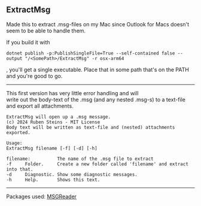 ExtractMsg
---

Made this to extract .msg-files on my Mac since Outlook for Macs doesn't seem to be able to handle them. 

If you build it with

```
dotnet publish -p:PublishSingleFile=True --self-contained false --output "/<SomePath>/ExtractMsg" -r osx-arm64
```

, you'll get a single executable. Place that in some path that's on the PATH and you're good to go.

---

This first version has very little error handling and will  
write out the body-text of the .msg (and any nested .msg-s) to a text-file and export all attachments.

```
ExtractMsg will open up a .msg message.
(c) 2024 Ruben Steins - MIT License
Body text will be written as text-file and (nested) attachments exported.

Usage:
ExtractMsg filename [-f] [-d] [-h]

filename:          The name of the .msg file to extract
-f     Folder.     Create a new folder called 'filename' and extract into that.
-d     Diagnostic. Show some diagnostic messages.
-h     Help.       Shows this text.
```
---
Packages used:
[MSGReader](https://github.com/Sicos1977/MSGReader)
